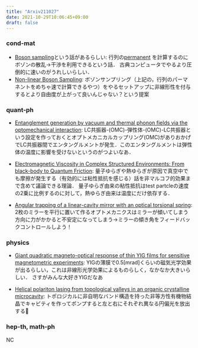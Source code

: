 ```yaml
---
title: "Arxiv211027"
date: 2021-10-29T10:06:45+09:00
draft: false
---
```


### cond-mat
  - [Boson sampling](https://en.wikipedia.org/wiki/Boson_sampling)という話があるらしい:
    行列の[permanent](https://en.wikipedia.org/wiki/Permanent_(mathematics))
    を計算するのにボゾンの散乱→干渉を利用できるという話．
    古典コンピュータでやるより圧倒的に速いのがうれしいらしい．
  - [Non-linear Boson Sampling](https://arxiv.org/abs/2110.13788):
    ボゾンサンプリング（上記の，行列のパーマネントをめちゃ速で計算できるやつ）をやるセットアップに非線形性を付与するとより自由度が上がって良いんじゃない？という提案


### quant-ph
- [Entanglement generation by vacuum and thermal phonon fields via the optomechanical interaction](https://arxiv.org/abs/2110.13278):
  LC共振器-(OMC)-弾性体-(OMC)-LC共振器という設定を作っておくとオプトメカニカルカップリング(OMC)がありおかげでLC共振器間でエンタングルメントが発生．このエンタングルメントは弾性体の温度に影響を受けないというのがつよいなあ．

- [Electromagnetic Viscosity in Complex Structured Environments: From black-body to Quantum Friction](https://arxiv.org/abs/2110.13635):
  量子ゆらぎや熱ゆらぎが原因で真空中でも摩擦が発生する（有効的には粘性抵抗を感じる）話を非マルコフ的効果まで含めて議論できる理論．
量子ゆらぎ由来の粘性抵抗はtest partcleの速度の2乗に比例するのに対して，熱ゆらぎ由来は温度にだけ依存する．

- [Angular trapping of a linear-cavity mirror with an optical torsional spring](https://arxiv.org/abs/2110.13507):
  2枚のミラーを平行に置いて作るオプトメカニクスはミラーが傾いてしまう方向に力がかかると不安定になってしまう→ミラーの傾き角をフィードバックコントロールしよう！

### physics
- [Giant quadratic magneto-optical response of thin YIG films for sensitive magnetometric experiments](https://arxiv.org/abs/2110.13679):
  YIGの薄膜で0.5[mrad]くらいの磁気光学効果が出るらしい，これは非線形光学効果によるものらしく，なかなか大きいらしい．
  さすがみんな大好きYIGだなあ

- [Helical polariton lasing from topological valleys in an organic crystalline microcavity](https://arxiv.org/abs/2110.13456):
  トポロジカルに非自明なバンド構造を持った非等方性有機物結晶でキャビティを作ってポンプすると左と右にそれぞれ異なる円偏光を放出する🍩


### hep-th, math-ph
NC
